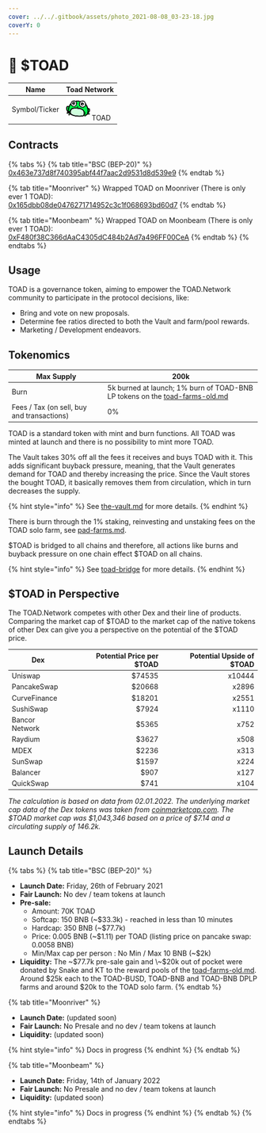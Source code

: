 ```yaml
---
cover: ../../.gitbook/assets/photo_2021-08-08_03-23-18.jpg
coverY: 0
---
```


# 🐸 $TOAD

| Name          | Toad Network                                    |
| ------------- | ----------------------------------------------- |
| Symbol/Ticker | ![](../../.gitbook/assets/TOAD.symbol.svg) TOAD |

## Contracts

{% tabs %}
{% tab title="BSC (BEP-20)" %}
[0x463e737d8f740395abf44f7aac2d9531d8d539e9](https://bscscan.com/token/0x463e737d8f740395abf44f7aac2d9531d8d539e9)
{% endtab %}

{% tab title="Moonriver" %}
Wrapped TOAD on Moonriver (There is only ever 1 TOAD):\
[0x165dbb08de0476271714952c3c1f068693bd60d7](https://moonriver.moonscan.io/token/0x165dbb08de0476271714952c3c1f068693bd60d7)
{% endtab %}

{% tab title="Moonbeam" %}
Wrapped TOAD on Moonbeam (There is only ever 1 TOAD):\
[0xF480f38C366dAaC4305dC484b2Ad7a496FF00CeA](https://blockscout.moonbeam.network/tokens/0xF480f38C366dAaC4305dC484b2Ad7a496FF00CeA)
{% endtab %}
{% endtabs %}

## Usage

TOAD is a governance token, aiming to empower the TOAD.Network community to participate in the protocol decisions, like:

* Bring and vote on new proposals.
* Determine fee ratios directed to both the Vault and farm/pool rewards.
* Marketing / Development endeavors.

## Tokenomics

| Max Supply                                 | 200k                                                                                                                            |
| ------------------------------------------ | ------------------------------------------------------------------------------------------------------------------------------- |
| Burn                                       | 5k burned at launch; 1% burn of TOAD-BNB LP tokens on the [toad-farms-old.md](../../products/farms/toad-farms-old.md "mention") |
| Fees / Tax (on sell, buy and transactions) | 0%                                                                                                                              |

TOAD is a standard token with mint and burn functions. All TOAD was minted at launch and there is no possibility to mint more TOAD.

The Vault takes 30% off all the fees it receives and buys TOAD with it. This adds significant buyback pressure, meaning, that the Vault generates demand for TOAD and thereby increasing the price. Since the Vault stores the bought TOAD, it basically removes them from circulation, which in turn decreases the supply.

{% hint style="info" %}
See [the-vault.md](../the-vault.md "mention") for more details.
{% endhint %}

There is burn through the 1% staking, reinvesting and unstaking fees on the TOAD solo farm, see [pad-farms.md](../../products/farms/pad-farms.md "mention").

$TOAD is bridged to all chains and therefore, all actions like burns and buyback pressure on one chain effect $TOAD on all chains.

{% hint style="info" %}
See [toad-bridge](../../products/toad-bridge/ "mention") for more details.
{% endhint %}

## $TOAD in Perspective

The TOAD.Network competes with other Dex and their line of products. Comparing the market cap of $TOAD to the market cap of the native tokens of other Dex can give you a perspective on the potential of the $TOAD price.

| Dex            | Potential Price per $TOAD | Potential Upside of $TOAD |
| -------------- | ------------------------: | ------------------------: |
| Uniswap        |                    $74535 |                    x10444 |
| PancakeSwap    |                    $20668 |                     x2896 |
| CurveFinance   |                    $18201 |                     x2551 |
| SushiSwap      |                     $7924 |                     x1110 |
| Bancor Network |                     $5365 |                      x752 |
| Raydium        |                     $3627 |                      x508 |
| MDEX           |                     $2236 |                      x313 |
| SunSwap        |                     $1597 |                      x224 |
| Balancer       |                      $907 |                      x127 |
| QuickSwap      |                      $741 |                      x104 |

_The calculation is based on data from 02.01.2022. The underlying market cap data of the Dex tokens was taken from_ [_coinmarketcap.com_](https://coinmarketcap.com)_. The $TOAD market cap was $1,043,346 based on a price of $7.14 and a circulating supply of 146.2k._

## Launch Details

{% tabs %}
{% tab title="BSC (BEP-20)" %}
* **Launch Date:** Friday, 26th of February 2021
* **Fair Launch:** No dev / team tokens at launch
* **Pre-sale:**
  * Amount: 70K TOAD
  * Softcap: 150 BNB (\~$33.3k) - reached in less than 10 minutes
  * Hardcap: 350 BNB (\~$77.7k)
  * Price: 0.005 BNB (\~$1.11) per TOAD (listing price on pancake swap: 0.0058 BNB)
  * Min/Max cap per person : No Min / Max 10 BNB (\~$2k)
* **Liquidity:** The \~$77.7k pre-sale gain and \~$20k out of pocket were donated by Snake and KT to the reward pools of the [toad-farms-old.md](../../products/farms/toad-farms-old.md "mention"). Around $25k each to the TOAD-BUSD, TOAD-BNB and TOAD-BNB DPLP farms and around $20k to the TOAD solo farm.
{% endtab %}

{% tab title="Moonriver" %}
* **Launch Date:** (updated soon)
* **Fair Launch:** No Presale and no dev / team tokens at launch
* **Liquidity:** (updated soon)

{% hint style="info" %}
Docs in progress
{% endhint %}
{% endtab %}

{% tab title="Moonbeam" %}
* **Launch Date:** Friday, 14th of January 2022
* **Fair Launch:** No Presale and no dev / team tokens at launch
* **Liquidity:** (updated soon)

{% hint style="info" %}
Docs in progress
{% endhint %}
{% endtab %}
{% endtabs %}
